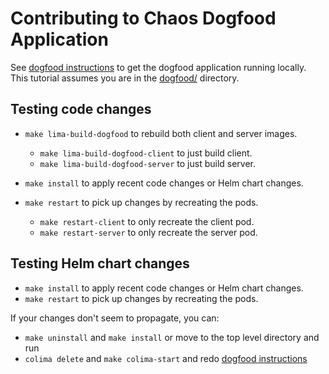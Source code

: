 # Contributing to Chaos Dogfood Application

See [dogfood instructions](README.md) to get the dogfood application running locally.
This tutorial assumes you are in the [dogfood/](/dogfood) directory.

## Testing code changes

- `make lima-build-dogfood` to rebuild both client and server images.

  - `make lima-build-dogfood-client` to just build client.
  - `make lima-build-dogfood-server` to just build server.

- `make install` to apply recent code changes or Helm chart changes.
- `make restart` to pick up changes by recreating the pods.
  - `make restart-client` to only recreate the client pod.
  - `make restart-server` to only recreate the server pod.

## Testing Helm chart changes

- `make install` to apply recent code changes or Helm chart changes.
- `make restart` to pick up changes by recreating the pods.

If your changes don't seem to propagate, you can:

- `make uninstall` and `make install`
  or move to the top level directory and run
- `colima delete` and `make colima-start` and redo [dogfood instructions](README.md)

